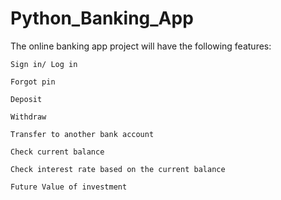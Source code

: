 # Python_Banking_App

The online banking app project will have the following features:

    Sign in/ Log in

    Forgot pin

    Deposit

    Withdraw

    Transfer to another bank account

    Check current balance

    Check interest rate based on the current balance

    Future Value of investment
